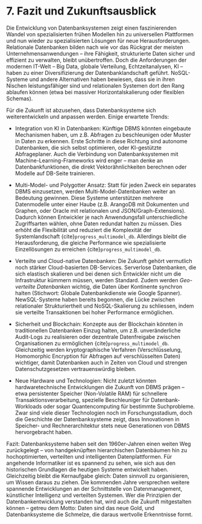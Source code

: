 # 7. Fazit und Zukunftsausblick

Die Entwicklung von Datenbanksystemen zeigt einen faszinierenden Wandel von spezialisierten frühen Modellen hin zu universellen Plattformen und nun wieder zu spezialisierten Lösungen für neue Herausforderungen. Relationale Datenbanken bilden nach wie vor das Rückgrat der meisten Unternehmensanwendungen – ihre Fähigkeit, strukturierte Daten sicher und effizient zu verwalten, bleibt unübertroffen. Doch die Anforderungen der modernen IT-Welt – Big Data, globale Verteilung, Echtzeitanalysen, KI – haben zu einer Diversifizierung der Datenbanklandschaft geführt. NoSQL-Systeme und andere Alternativen haben bewiesen, dass sie in ihren Nischen leistungsfähiger sind und relationalen Systemen dort den Rang ablaufen können (etwa bei massiver Horizontalskalierung oder flexiblen Schemas).

Für die Zukunft ist abzusehen, dass Datenbanksysteme sich weiterentwickeln und anpassen werden. Einige erwartete Trends:

- Integration von KI in Datenbanken: Künftige DBMS könnten eingebaute Mechanismen haben, um z.B. Abfragen zu beschleunigen oder Muster in Daten zu erkennen. Erste Schritte in diese Richtung sind autonome Datenbanken, die sich selbst optimieren, oder KI-gestützte Abfrageplaner. Auch die Verbindung von Datenbanksystemen mit Machine-Learning-Frameworks wird enger – man denke an Datenbankfunktionen, die direkt Vektorähnlichkeiten berechnen oder Modelle auf DB-Seite trainieren.

- Multi-Model- und Polygotter Ansatz: Statt für jeden Zweck ein separates DBMS einzusetzen, werden Multi-Model-Datenbanken weiter an Bedeutung gewinnen. Diese Systeme unterstützen mehrere Datenmodelle unter einer Haube (z.B. ArangoDB mit Dokumenten und Graphen, oder Oracle mit relationalen und JSON/Graph-Extensions). Dadurch können Entwickler je nach Anwendungsfall unterschiedliche Zugriffsarten wählen, ohne Daten redundat halten zu müssen. Dies erhöht die Flexibilität und reduziert die Komplexität der Systemlandschaft {cite}`progress_multimodel_db`. Allerdings bleibt die Herausforderung, die gleiche Performance wie spezialisierte Einzellösungen zu erreichen {cite}`progress_multimodel_db`.

- Verteilte und Cloud-native Datenbanken: Die Zukunft gehört vermutlich noch stärker Cloud-basierten DB-Services. Serverlose Datenbanken, die sich elastisch skalieren und bei denen sich Entwickler nicht um die Infrastruktur kümmern müssen, werden Standard. Zudem werden *Geo-verteilte Datenbanken* wichtig, die Daten über Kontinente synchron halten (Stichwort: Globale Datenbankdienste wie Google Spanner). NewSQL-Systeme haben bereits begonnen, die Lücke zwischen relationaler Strukturiertheit und NoSQL-Skalierung zu schliessen, indem sie verteilte Transaktionen bei hoher Performance ermöglichen.

- Sicherheit und Blockchain: Konzepte aus der Blockchain könnten in traditionellen Datenbanken Einzug halten, um z.B. unveränderliche Audit-Logs zu realisieren oder dezentrale Datenfreigabe zwischen Organisationen zu ermöglichen {cite}`progress_multimodel_db`. Gleichzeitig werden kryptographische Verfahren (Verschlüsselung, Homomorphic Encryption für Abfragen auf verschlüsselten Daten) wichtiger, damit Datenbanken auch in Zeiten von Cloud und strengen Datenschutzgesetzen vertrauenswürdig bleiben.

- Neue Hardware und Technologien: Nicht zuletzt könnten hardwaretechnische Entwicklungen die Zukunft von DBMS prägen – etwa persistenter Speicher (Non-Volatile RAM) für schnellere Transaktionsverarbeitung, spezielle Beschleuniger für Datenbank-Workloads oder sogar Quantencomputing für bestimmte Suchprobleme. Zwar sind viele dieser Technologien noch im Forschungsstadium, doch die Geschichte der Datenbanksysteme zeigt, dass Innovationen in Speicher- und Rechnerarchitektur stets neue Generationen von DBMS hervorgebracht haben.

Fazit: Datenbanksysteme haben seit den 1960er-Jahren einen weiten Weg zurückgelegt – von handgeknüpften hierarchischen Datenbäumen hin zu hochoptimierten, verteilten und intelligenten Datenplattformen. Für angehende Informatiker ist es spannend zu sehen, wie sich aus den historischen Grundlagen die heutigen Systeme entwickelt haben. Gleichzeitig bleibt die Kernaufgabe gleich: Daten sinnvoll zu organisieren, um Wissen daraus zu ziehen. Die kommenden Jahre versprechen weitere spannende Entwicklungen an der Schnittstelle von Datenmanagement, künstlicher Intelligenz und verteilten Systemen. Wer die Prinzipien der Datenbankentwicklung verstanden hat, wird auch die Zukunft mitgestalten können – getreu dem Motto: Daten sind das neue Gold, und Datenbanksysteme die Schmelze, die daraus wertvolle Erkenntnisse formt.
